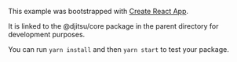 This example was bootstrapped with [Create React App](https://github.com/facebook/create-react-app).

It is linked to the @djitsu/core package in the parent directory for development purposes.

You can run `yarn install` and then `yarn start` to test your package.
